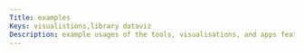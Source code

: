```yaml
---
Title: examples
Keys: visualistions,library dataviz
Description: example usages of the tools, visualisations, and apps featured on the site
---
```

